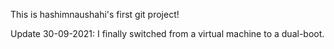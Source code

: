 This is hashimnaushahi's first git project!

Update 30-09-2021:
I finally switched from a virtual machine to a dual-boot.
